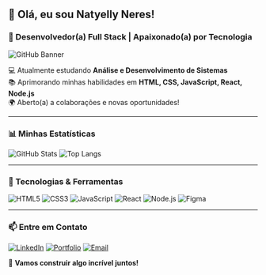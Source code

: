 ## 👋 Olá, eu sou Natyelly Neres!
### 🚀 Desenvolvedor(a) Full Stack | Apaixonado(a) por Tecnologia

![GitHub Banner](https://github.com/Natyellyneres/Natyellyneres/blob/main/banner.png)

💻 Atualmente estudando **Análise e Desenvolvimento de Sistemas**  
📚 Aprimorando minhas habilidades em **HTML, CSS, JavaScript, React, Node.js**  
🌍 Aberto(a) a colaborações e novas oportunidades!

---

### 📊 Minhas Estatísticas

![GitHub Stats](https://github-readme-stats.vercel.app/api?Natyellyneres=Natyellyneres&show_icons=true&theme=radical)
![Top Langs](https://github-readme-stats.vercel.app/api/top-langs/Natyellyneres=Natyellyneres&layout=compact&theme=radical)

---

### 🚀 Tecnologias & Ferramentas

![HTML5](https://img.shields.io/badge/HTML5-E34F26?style=for-the-badge&logo=html5&logoColor=white)
![CSS3](https://img.shields.io/badge/CSS3-1572B6?style=for-the-badge&logo=css3&logoColor=white)
![JavaScript](https://img.shields.io/badge/JavaScript-F7DF1E?style=for-the-badge&logo=javascript&logoColor=black)
![React](https://img.shields.io/badge/React-20232A?style=for-the-badge&logo=react&logoColor=61DAFB)
![Node.js](https://img.shields.io/badge/Node.js-43853D?style=for-the-badge&logo=node.js&logoColor=white)
![Figma](https://img.shields.io/badge/Figma-F24E1E?style=for-the-badge&logo=figma&logoColor=white)

---

### 📫 Entre em Contato

[![LinkedIn](https://img.shields.io/badge/LinkedIn-0077B5?style=for-the-badge&logo=linkedin&logoColor=white)](https://www.linkedin.com/in/seu-perfil/)
[![Portfolio](https://img.shields.io/badge/Portfolio-000000?style=for-the-badge&logo=github&logoColor=white)](https://seu-portfolio.com/)
[![Email](https://img.shields.io/badge/Email-D14836?style=for-the-badge&logo=gmail&logoColor=white)](mailto:seuemail@gmail.com)

🚀 **Vamos construir algo incrível juntos!**
